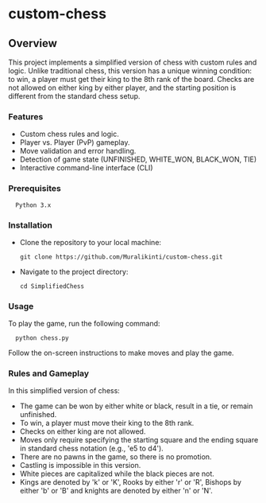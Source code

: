 # custom-chess
## **Overview**

This project implements a simplified version of chess with custom rules and logic. Unlike traditional chess, this version has a unique winning condition: to win, a player must get their king to the 8th rank of the board. Checks are not allowed on either king by either player, and the starting position is different from the standard chess setup.

### **Features**
- Custom chess rules and logic.
- Player vs. Player (PvP) gameplay.
- Move validation and error handling.
- Detection of game state (UNFINISHED, WHITE_WON, BLACK_WON, TIE)
- Interactive command-line interface (CLI)


### **Prerequisites**

      Python 3.x

### **Installation**
- Clone the repository to your local machine:

      git clone https://github.com/Muralikinti/custom-chess.git

- Navigate to the project directory:

      cd SimplifiedChess

### **Usage**

To play the game, run the following command:

      python chess.py

Follow the on-screen instructions to make moves and play the game.

### **Rules and Gameplay**

In this simplified version of chess:
- The game can be won by either white or black, result in a tie, or remain unfinished.
- To win, a player must move their king to the 8th rank.
- Checks on either king are not allowed.
- Moves only require specifying the starting square and the ending square in standard chess notation (e.g., 'e5 to d4').
- There are no pawns in the game, so there is no promotion.
- Castling is impossible in this version.
- White pieces are capitalized while the black pieces are not.
- Kings are denoted by 'k' or 'K', Rooks by either 'r' or 'R', Bishops by either 'b' or 'B' and knights are denoted by either 'n' or 'N'. 
